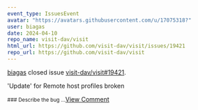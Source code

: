 ```yaml
---
event_type: IssuesEvent
avatar: "https://avatars.githubusercontent.com/u/17075318?"
user: biagas
date: 2024-04-10
repo_name: visit-dav/visit
html_url: https://github.com/visit-dav/visit/issues/19421
repo_url: https://github.com/visit-dav/visit
---
```


<a href='https://github.com/biagas' target='_blank'>biagas</a> closed issue <a href='https://github.com/visit-dav/visit/issues/19421' target='_blank'>visit-dav/visit#19421</a>.

<p>'Update' for Remote host profiles broken</p><small>### Describe the bug...</small><a href='https://github.com/visit-dav/visit/issues/19421' target='_blank'>View Comment</a>